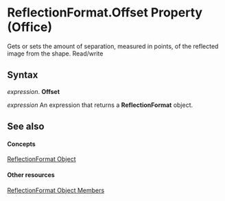 
# ReflectionFormat.Offset Property (Office)

Gets or sets the amount of separation, measured in points, of the reflected image from the shape. Read/write


## Syntax

 _expression_. **Offset**

 _expression_ An expression that returns a **ReflectionFormat** object.


## See also


#### Concepts


[ReflectionFormat Object](9684dbb3-5b99-113b-9808-1173fdd719a9.md)
#### Other resources


[ReflectionFormat Object Members](040424e8-2903-8416-c294-872d872d5277.md)